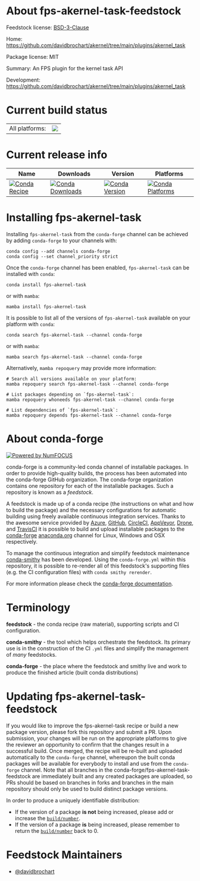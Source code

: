 About fps-akernel-task-feedstock
================================

Feedstock license: [BSD-3-Clause](https://github.com/conda-forge/fps-akernel-task-feedstock/blob/main/LICENSE.txt)

Home: https://github.com/davidbrochart/akernel/tree/main/plugins/akernel_task

Package license: MIT

Summary: An FPS plugin for the kernel task API

Development: https://github.com/davidbrochart/akernel/tree/main/plugins/akernel_task

Current build status
====================


<table><tr><td>All platforms:</td>
    <td>
      <a href="https://dev.azure.com/conda-forge/feedstock-builds/_build/latest?definitionId=26142&branchName=main">
        <img src="https://dev.azure.com/conda-forge/feedstock-builds/_apis/build/status/fps-akernel-task-feedstock?branchName=main">
      </a>
    </td>
  </tr>
</table>

Current release info
====================

| Name | Downloads | Version | Platforms |
| --- | --- | --- | --- |
| [![Conda Recipe](https://img.shields.io/badge/recipe-fps--akernel--task-green.svg)](https://anaconda.org/conda-forge/fps-akernel-task) | [![Conda Downloads](https://img.shields.io/conda/dn/conda-forge/fps-akernel-task.svg)](https://anaconda.org/conda-forge/fps-akernel-task) | [![Conda Version](https://img.shields.io/conda/vn/conda-forge/fps-akernel-task.svg)](https://anaconda.org/conda-forge/fps-akernel-task) | [![Conda Platforms](https://img.shields.io/conda/pn/conda-forge/fps-akernel-task.svg)](https://anaconda.org/conda-forge/fps-akernel-task) |

Installing fps-akernel-task
===========================

Installing `fps-akernel-task` from the `conda-forge` channel can be achieved by adding `conda-forge` to your channels with:

```
conda config --add channels conda-forge
conda config --set channel_priority strict
```

Once the `conda-forge` channel has been enabled, `fps-akernel-task` can be installed with `conda`:

```
conda install fps-akernel-task
```

or with `mamba`:

```
mamba install fps-akernel-task
```

It is possible to list all of the versions of `fps-akernel-task` available on your platform with `conda`:

```
conda search fps-akernel-task --channel conda-forge
```

or with `mamba`:

```
mamba search fps-akernel-task --channel conda-forge
```

Alternatively, `mamba repoquery` may provide more information:

```
# Search all versions available on your platform:
mamba repoquery search fps-akernel-task --channel conda-forge

# List packages depending on `fps-akernel-task`:
mamba repoquery whoneeds fps-akernel-task --channel conda-forge

# List dependencies of `fps-akernel-task`:
mamba repoquery depends fps-akernel-task --channel conda-forge
```


About conda-forge
=================

[![Powered by
NumFOCUS](https://img.shields.io/badge/powered%20by-NumFOCUS-orange.svg?style=flat&colorA=E1523D&colorB=007D8A)](https://numfocus.org)

conda-forge is a community-led conda channel of installable packages.
In order to provide high-quality builds, the process has been automated into the
conda-forge GitHub organization. The conda-forge organization contains one repository
for each of the installable packages. Such a repository is known as a *feedstock*.

A feedstock is made up of a conda recipe (the instructions on what and how to build
the package) and the necessary configurations for automatic building using freely
available continuous integration services. Thanks to the awesome service provided by
[Azure](https://azure.microsoft.com/en-us/services/devops/), [GitHub](https://github.com/),
[CircleCI](https://circleci.com/), [AppVeyor](https://www.appveyor.com/),
[Drone](https://cloud.drone.io/welcome), and [TravisCI](https://travis-ci.com/)
it is possible to build and upload installable packages to the
[conda-forge](https://anaconda.org/conda-forge) [anaconda.org](https://anaconda.org/)
channel for Linux, Windows and OSX respectively.

To manage the continuous integration and simplify feedstock maintenance
[conda-smithy](https://github.com/conda-forge/conda-smithy) has been developed.
Using the ``conda-forge.yml`` within this repository, it is possible to re-render all of
this feedstock's supporting files (e.g. the CI configuration files) with ``conda smithy rerender``.

For more information please check the [conda-forge documentation](https://conda-forge.org/docs/).

Terminology
===========

**feedstock** - the conda recipe (raw material), supporting scripts and CI configuration.

**conda-smithy** - the tool which helps orchestrate the feedstock.
                   Its primary use is in the construction of the CI ``.yml`` files
                   and simplify the management of *many* feedstocks.

**conda-forge** - the place where the feedstock and smithy live and work to
                  produce the finished article (built conda distributions)


Updating fps-akernel-task-feedstock
===================================

If you would like to improve the fps-akernel-task recipe or build a new
package version, please fork this repository and submit a PR. Upon submission,
your changes will be run on the appropriate platforms to give the reviewer an
opportunity to confirm that the changes result in a successful build. Once
merged, the recipe will be re-built and uploaded automatically to the
`conda-forge` channel, whereupon the built conda packages will be available for
everybody to install and use from the `conda-forge` channel.
Note that all branches in the conda-forge/fps-akernel-task-feedstock are
immediately built and any created packages are uploaded, so PRs should be based
on branches in forks and branches in the main repository should only be used to
build distinct package versions.

In order to produce a uniquely identifiable distribution:
 * If the version of a package **is not** being increased, please add or increase
   the [``build/number``](https://docs.conda.io/projects/conda-build/en/latest/resources/define-metadata.html#build-number-and-string).
 * If the version of a package **is** being increased, please remember to return
   the [``build/number``](https://docs.conda.io/projects/conda-build/en/latest/resources/define-metadata.html#build-number-and-string)
   back to 0.

Feedstock Maintainers
=====================

* [@davidbrochart](https://github.com/davidbrochart/)

